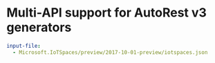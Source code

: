 # Multi-API support for AutoRest v3 generators

``` yaml $(enable-multi-api)
input-file:
  - Microsoft.IoTSpaces/preview/2017-10-01-preview/iotspaces.json
```
